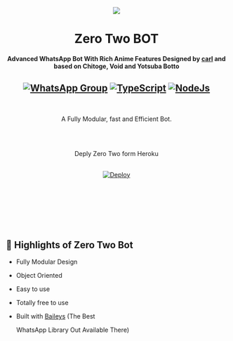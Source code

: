 <div align="center">

<a href="https://ibb.co/6P3BsqY"><img src="https://wallpapercave.com/w/uwp2159409.jpeg" border="0"></a>

# **Zero Two BOT**

#### **Advanced WhatsApp Bot With Rich Anime Features Designed by [carl](https://github.com/carl9P) and based on Chitoge, Void and Yotsuba Botto**

## [![WhatsApp Group](https://img.shields.io/badge/WhatsApp-25D366?style=for-the-badge&logo=whatsapp&logoColor=white)](https://chat.whatsapp.com/KK6AVKEwPVJ0aXoWo2cK2g) [![TypeScript](https://img.shields.io/badge/TypeScript-007ACC?style=for-the-badge&logo=typescript&logoColor=white)](https://www.typescriptlang.org/) [![NodeJs](https://img.shields.io/badge/Node.js-43853D?style=for-the-badge&logo=node.js&logoColor=white)](https://nodejs.org/en/)

<br/>

A Fully Modular, fast and Efficient Bot. <br>

<br/>

    

    

<br/>   

Deply Zero Two form Heroku

<br>[![Deploy](https://www.herokucdn.com/deploy/button.png)](https://heroku.com/deploy?template=https://github.com/carl9P/Zero-two-botto)

<br/><br/>

<br></div>





    

<br></div>

## 🦋 Highlights of Zero Two Bot

-   Fully Modular Design

-   Object Oriented

-   Easy to use

-   Totally free to use



-   Built with [Baileys](https://github.com/adiwajshing/baileys) (The Best

    WhatsApp Library Out Available There)




















